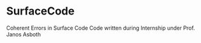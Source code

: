 # SurfaceCode
Coherent Errors in Surface Code
Code written during Internship under Prof. Janos Asboth
